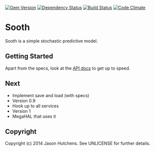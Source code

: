 [![Gem Version](https://badge.fury.io/rb/sooth.svg)](http://badge.fury.io/rb/sooth)
[![Dependency Status](https://gemnasium.com/jasonhutchens/sooth.png)](https://gemnasium.com/jasonhutchens/sooth)
[![Build Status](https://semaphoreapp.com/api/v1/projects/6889bf33-e547-4200-a4fb-66b339a83d82/307128/shields_badge.svg)](https://semaphoreapp.com/jasonhutchens/sooth)
[![Code Climate](https://codeclimate.com/github/jasonhutchens/sooth.png)](https://codeclimate.com/github/jasonhutchens/sooth)

Sooth
=====

Sooth is a simple stochastic predictive model.

Getting Started
---------------

Apart from the specs, look at the [API docs](http://rubydoc.info/github/jasonhutchens/sooth/master/frames) to get up to speed.

Next
----

* Implement save and load (with specs)
* Version 0.9
* Hook up to all services
* Version 1
* MegaHAL that uses it

Copyright
---------

Copyright (c) 2014 Jason Hutchens. See UNLICENSE for further details.
